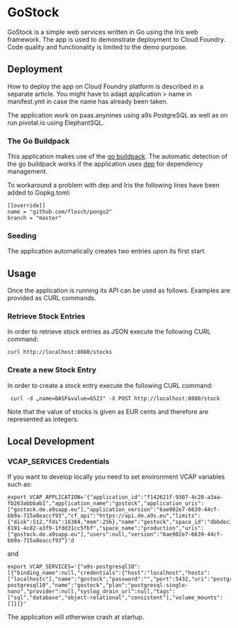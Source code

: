 # GoStock

GoStock is a simple web services written in Go using the Iris web framework. The app is used to demonstrate
deployment to Cloud Foundry. Code quality and functionality is limited to the demo purpose.

## Deployment

How to deploy the app on Cloud Foundry platform is described in a separate article.
You might have to adapt application > name in manifest.yml in case the name has already been taken.

The application work on paas.anynines using a9s PostgreSQL as well as on run.pivotal.io using ElephantSQL.

### The Go Buildpack

This application makes use of the [go buildpack](https://docs.cloudfoundry.org/buildpacks/go/index.html). 
The automatic detection of the go buildpack works if the application uses [dep](https://github.com/golang/dep) for dependency management.

To workaround a problem with dep and Iris the following lines have been added to Gopkg.toml:

    [[override]]
    name = "github.com/flosch/pongo2"
    branch = "master"

### Seeding

The application automatically creates two entries upon its first start.

## Usage

Once the application is running its API can be used as follows. Examples are provided as CURL commands.

### Retrieve Stock Entries

In order to retrieve stock entries as JSON execute the following CURL command:

    curl http://localhost:8080/stocks

### Create a new Stock Entry

In order to create a stock entry execute the following CURL command:

     curl -d „name=BASF&value=6523" -X POST http://localhost:8080/stock

Note that the value of stocks is given as EUR cents and therefore are represented as integers.

## Local Development

### VCAP_SERVICES Credentials

If you want to develop locally you need to set environment VCAP variables such as:

    export VCAP_APPLICATION='{"application_id":"f142621f-9307-4c28-a3aa-fb263abbbab1","application_name":"gostock","application_uris":["gostock.de.a9sapp.eu"],"application_version":"6ae902e7-6639-44cf-bb9a-715a8eaccf93","cf_api":"https://api.de.a9s.eu","limits":{"disk":512,"fds":16384,"mem":256},"name":"gostock","space_id":"dbbdec3c-8191-4c82-a3f9-1fdd31cc5fbf","space_name":"production","uris":["gostock.de.a9sapp.eu"],"users":null,"version":"6ae902e7-6639-44cf-bb9a-715a8eaccf93“}'d

and

    export VCAP_SERVICES='{"a9s-postgresql10":[{"binding_name":null,"credentials":{"host":"localhost","hosts":["localhostc"],"name":"gostock","password":"","port":5432,"uri":"postgres://jfischer:@localhost:5432/gostock","username":"jfischer"},"instance_name":"gostockdb","label":"a9s-postgresql10","name":"gostock","plan":"postgresql-single-nano","provider":null,"syslog_drain_url":null,"tags":["sql","database","object-relational","consistent"],"volume_mounts":[]}]}'

The application will otherwise crash at startup.